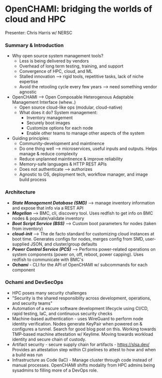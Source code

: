 # OpenCHAMI: bridging the worlds of cloud and HPC
Presenter: Chris Harris w/ NERSC

### Summary & Introduction
- Why open source system management tools?
    - Less is being delivered by vendors
    - Overhead of long term testing, training, and support
    - Convergence of HPC, cloud, and ML
    - Stalled innovation --> rigid tools, repetitive tasks, lack of niche expertise
    - Avoid the retooling cycle every few years --> need something vendor agnostic
- OpenCHAMI --> Open Composable Heterogenous Adaptable Management Interface (whew..)
    - Open source cloud-like ops (modular, cloud-native)
    - What does it do? System management:
        - Inventory management
        - Securely boot images
        - Customize options for each node
        - Enable other teams to manage other aspects of the system
- Guiding principles:
    - Community-development and maintinence
    - Do one thing well --> microservices, useful inputs and outputs. Helps manage & reduce complexity
    - Reduce unplanned maintinence & improve reliability 
    - Memory-safe languages & HTTP REST APIs
    - Does not authenticate --> authorizes
    - Agnostic to OS, deployment tech, workflow manager, and image build process 

### Architecture
- ***State Management Database (SMD)*** --> manage inventory information and expose that info via a REST API
- ***Magellan*** --> BMC, cli, discovery tool. Uses redfish to get info on BMC nodes & populate/validate inventory
- ***Boot Script Service (BSS)*** --> Custom boot parameters for nodes (taken from inventory)
- ***cloud-init*** --> The de facto standard for customizing cloud instances at boot time. Generates configs for nodes, merges config from SMD, user-supplied JSON, and cluster/group defaults
- ***Power Control Service (PCS)*** --> Performs power-related operations on system components (power on, off, reboot, power capping). Uses redfish to communicate with BMC's
- ***Ochami*** - CLI for the API of OpenCHAMI w/ subcommands for each component

### Ochami and DevSecOps
- HPC poses many security challenges
- "Security is the shared responsiblity across development, operations, and security teams"
- Automation of a escure software development lifecycle using CI/CD, rapid testing, IaC, and continuous security checks
- Machine-based authentication - uses WireGuard to perform node identity verification. Nodes generate KeyPair when powered on & configures a tunnel. Search for good blog post on this. Working towards TMP-based machine attestation w/ Keylime. Moving towards workload identity and secure chain of custody.
- Artifact security - secure supply chain for artifacts - https://slsa.dev/ Provides an attestation step within CI pielines to attest to how and when a build was run
- Infrastructure as Code (IaC) - Manage cluster through code instead of manual processes. OpenCHAMI shifts modality from HPC admins being sysadmins to filling more of a DevOps role.
 

